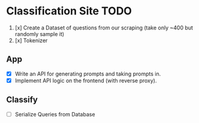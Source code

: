 # Classification Site TODO

1. [x] Create a Dataset of questions from our scraping (take only ~400 but
       randomly sample it)
2. [x] Tokenizer

## App

- [x] Write an API for generating prompts and taking prompts in.
- [x] Implement API logic on the frontend (with reverse proxy).

## Classify

- [ ] Serialize Queries from Database
